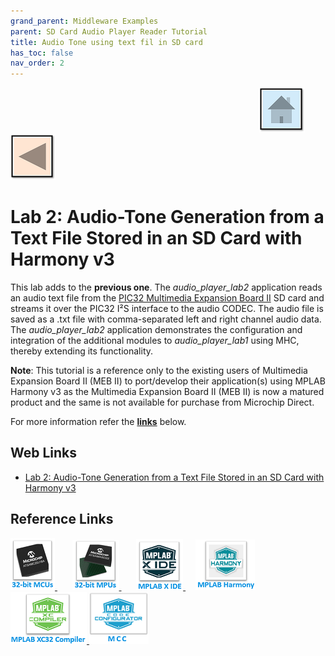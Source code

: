 ```yaml
---
grand_parent: Middleware Examples
parent: SD Card Audio Player Reader Tutorial
title: Audio Tone using text fil in SD card
has_toc: false
nav_order: 2
---
```


&nbsp;&nbsp;&nbsp;&nbsp;&nbsp;&nbsp;&nbsp;&nbsp;&nbsp;&nbsp;&nbsp;&nbsp;&nbsp;&nbsp;&nbsp;&nbsp;&nbsp;&nbsp;&nbsp;&nbsp;&nbsp;&nbsp;&nbsp;&nbsp;&nbsp;&nbsp;&nbsp;&nbsp; &nbsp;&nbsp;&nbsp;&nbsp;&nbsp;&nbsp;&nbsp;&nbsp;&nbsp;&nbsp;&nbsp;&nbsp;&nbsp;&nbsp;&nbsp;&nbsp;&nbsp;&nbsp;&nbsp;&nbsp;&nbsp;&nbsp;&nbsp;&nbsp;&nbsp;&nbsp;&nbsp;&nbsp;&nbsp;&nbsp;&nbsp;&nbsp;&nbsp;&nbsp;&nbsp;&nbsp;&nbsp;&nbsp;&nbsp;&nbsp;&nbsp;&nbsp;&nbsp;&nbsp;&nbsp;&nbsp;&nbsp;&nbsp;&nbsp;&nbsp;&nbsp;&nbsp;&nbsp;&nbsp;&nbsp;&nbsp;&nbsp;&nbsp;&nbsp;&nbsp;&nbsp;&nbsp;&nbsp;&nbsp;&nbsp;&nbsp;&nbsp;&nbsp;&nbsp;&nbsp;&nbsp;&nbsp;[<img src="../../../r_images/quick_home.png" title="Home">](../../../../readme.md) [<img src="../../../r_images/quick_back.png"  title="Back">](../../readme.md)
# Lab 2: Audio-Tone Generation from a Text File Stored in an SD Card with Harmony v3


This lab adds to the **previous one**. The *audio_player_lab2* application reads an audio text file from the <a href="https://www.microchip.com/DevelopmentTools/ProductDetails/DM320005-5" target="_blank">PIC32 Multimedia Expansion Board II</a> SD card and streams it over the PIC32 I²S interface to the audio CODEC. The audio file is saved as a .txt file with comma-separated left and right channel audio data. The *audio_player_lab2* application demonstrates the configuration and integration of the additional modules to *audio_player_lab1* using MHC, thereby extending its functionality.

**Note**: This tutorial is a reference only to the existing users of Multimedia Expansion Board II (MEB II) to port/develop their application(s) using MPLAB Harmony v3 as the Multimedia Expansion Board II (MEB II) is now a matured product and the same is not available for purchase from Microchip Direct.

For more information refer the **[links](#Web-Links)** below.

## <a id="Web-Links"> </a>
## Web Links

- <a href="https://microchipdeveloper.com/harmony3:audio-player-lab2" target="_blank">Lab 2: Audio-Tone Generation from a Text File Stored in an SD Card with Harmony v3</a>


## Reference Links
[<a href="https://www.microchip.com/design-centers/32-bit" target="_blank"> <img src="../../../r_images/32_bit_mcus.png"> </a>]()  &nbsp; &nbsp; &nbsp; [<a href="https://www.microchip.com/design-centers/32-bit-mpus" target="_blank"> <img src="../../../r_images/32_bit_mpus.png"> </a>]()  &nbsp; &nbsp; &nbsp; [<a href="https://www.microchip.com/mplab/mplab-x-ide" target="_blank"> <img src="../../../r_images/mplab_x_ide.png"> </a>]()  &nbsp; &nbsp; [<a href="https://www.microchip.com/mplab/mplab-harmony" target="_blank"> <img src="../../../r_images/mplab_harmony.png"> </a>]() [<a href="https://www.microchip.com/mplab/compilers" target="_blank"> <img src="../../../r_images/mplab_compiler.png"> </a>]() [<a href="https://www.microchip.com/en-us/tools-resources/configure/mplab-code-configurator" target="_blank"> <img src="../../../r_images/mcc_harmony.png"> </a>]()  
